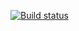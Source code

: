 [![Build status](https://ci.appveyor.com/api/projects/status/y9s6gepdjgi17bp9?svg=true)](https://ci.appveyor.com/project/long57899/react-class)
